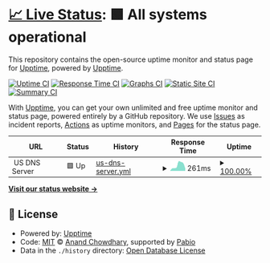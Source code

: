 # [📈 Live Status](https://demo.upptime.js.org): <!--live status--> **🟩 All systems operational**

This repository contains the open-source uptime monitor and status page for [Upptime](https://upptime.js.org), powered by [Upptime](https://github.com/upptime/upptime).

[![Uptime CI](https://github.com/BIGboss248/UPPTIME/workflows/Uptime%20CI/badge.svg)](https://github.com/BIGboss248/UPPTIME/actions?query=workflow%3A%22Uptime+CI%22)
[![Response Time CI](https://github.com/BIGboss248/UPPTIME/workflows/Response%20Time%20CI/badge.svg)](https://github.com/BIGboss248/UPPTIME/actions?query=workflow%3A%22Response+Time+CI%22)
[![Graphs CI](https://github.com/BIGboss248/UPPTIME/workflows/Graphs%20CI/badge.svg)](https://github.com/BIGboss248/UPPTIME/actions?query=workflow%3A%22Graphs+CI%22)
[![Static Site CI](https://github.com/BIGboss248/UPPTIME/workflows/Static%20Site%20CI/badge.svg)](https://github.com/BIGboss248/UPPTIME/actions?query=workflow%3A%22Static+Site+CI%22)
[![Summary CI](https://github.com/BIGboss248/UPPTIME/workflows/Summary%20CI/badge.svg)](https://github.com/BIGboss248/UPPTIME/actions?query=workflow%3A%22Summary+CI%22)

With [Upptime](https://upptime.js.org), you can get your own unlimited and free uptime monitor and status page, powered entirely by a GitHub repository. We use [Issues](https://github.com/upptime/upptime/issues) as incident reports, [Actions](https://github.com/BIGboss248/UPPTIME/actions) as uptime monitors, and [Pages](https://demo.upptime.js.org) for the status page.

<!--start: status pages-->
<!-- This summary is generated by Upptime (https://github.com/upptime/upptime) -->
<!-- Do not edit this manually, your changes will be overwritten -->
<!-- prettier-ignore -->
| URL | Status | History | Response Time | Uptime |
| --- | ------ | ------- | ------------- | ------ |
| <img alt="" src="https://icons.duckduckgo.com/ip3/null.ico" height="13"> US DNS Server | 🟩 Up | [us-dns-server.yml](https://github.com/BIGboss248/UPPTIME/commits/HEAD/history/us-dns-server.yml) | <details><summary><img alt="Response time graph" src="./graphs/us-dns-server/response-time-week.png" height="20"> 261ms</summary><br><a href="https://uptime.newage.rest/history/us-dns-server"><img alt="Response time 188" src="https://img.shields.io/endpoint?url=https%3A%2F%2Fraw.githubusercontent.com%2FBIGboss248%2FUPPTIME%2FHEAD%2Fapi%2Fus-dns-server%2Fresponse-time.json"></a><br><a href="https://uptime.newage.rest/history/us-dns-server"><img alt="24-hour response time 112" src="https://img.shields.io/endpoint?url=https%3A%2F%2Fraw.githubusercontent.com%2FBIGboss248%2FUPPTIME%2FHEAD%2Fapi%2Fus-dns-server%2Fresponse-time-day.json"></a><br><a href="https://uptime.newage.rest/history/us-dns-server"><img alt="7-day response time 261" src="https://img.shields.io/endpoint?url=https%3A%2F%2Fraw.githubusercontent.com%2FBIGboss248%2FUPPTIME%2FHEAD%2Fapi%2Fus-dns-server%2Fresponse-time-week.json"></a><br><a href="https://uptime.newage.rest/history/us-dns-server"><img alt="30-day response time 188" src="https://img.shields.io/endpoint?url=https%3A%2F%2Fraw.githubusercontent.com%2FBIGboss248%2FUPPTIME%2FHEAD%2Fapi%2Fus-dns-server%2Fresponse-time-month.json"></a><br><a href="https://uptime.newage.rest/history/us-dns-server"><img alt="1-year response time 188" src="https://img.shields.io/endpoint?url=https%3A%2F%2Fraw.githubusercontent.com%2FBIGboss248%2FUPPTIME%2FHEAD%2Fapi%2Fus-dns-server%2Fresponse-time-year.json"></a></details> | <details><summary><a href="https://uptime.newage.rest/history/us-dns-server">100.00%</a></summary><a href="https://uptime.newage.rest/history/us-dns-server"><img alt="All-time uptime 100.00%" src="https://img.shields.io/endpoint?url=https%3A%2F%2Fraw.githubusercontent.com%2FBIGboss248%2FUPPTIME%2FHEAD%2Fapi%2Fus-dns-server%2Fuptime.json"></a><br><a href="https://uptime.newage.rest/history/us-dns-server"><img alt="24-hour uptime 100.00%" src="https://img.shields.io/endpoint?url=https%3A%2F%2Fraw.githubusercontent.com%2FBIGboss248%2FUPPTIME%2FHEAD%2Fapi%2Fus-dns-server%2Fuptime-day.json"></a><br><a href="https://uptime.newage.rest/history/us-dns-server"><img alt="7-day uptime 100.00%" src="https://img.shields.io/endpoint?url=https%3A%2F%2Fraw.githubusercontent.com%2FBIGboss248%2FUPPTIME%2FHEAD%2Fapi%2Fus-dns-server%2Fuptime-week.json"></a><br><a href="https://uptime.newage.rest/history/us-dns-server"><img alt="30-day uptime 100.00%" src="https://img.shields.io/endpoint?url=https%3A%2F%2Fraw.githubusercontent.com%2FBIGboss248%2FUPPTIME%2FHEAD%2Fapi%2Fus-dns-server%2Fuptime-month.json"></a><br><a href="https://uptime.newage.rest/history/us-dns-server"><img alt="1-year uptime 100.00%" src="https://img.shields.io/endpoint?url=https%3A%2F%2Fraw.githubusercontent.com%2FBIGboss248%2FUPPTIME%2FHEAD%2Fapi%2Fus-dns-server%2Fuptime-year.json"></a></details>

<!--end: status pages-->

[**Visit our status website →**](https://demo.upptime.js.org)

## 📄 License

- Powered by: [Upptime](https://github.com/upptime/upptime)
- Code: [MIT](./LICENSE) © [Anand Chowdhary](https://anandchowdhary.com), supported by [Pabio](https://pabio.com)
- Data in the `./history` directory: [Open Database License](https://opendatacommons.org/licenses/odbl/1-0/)
